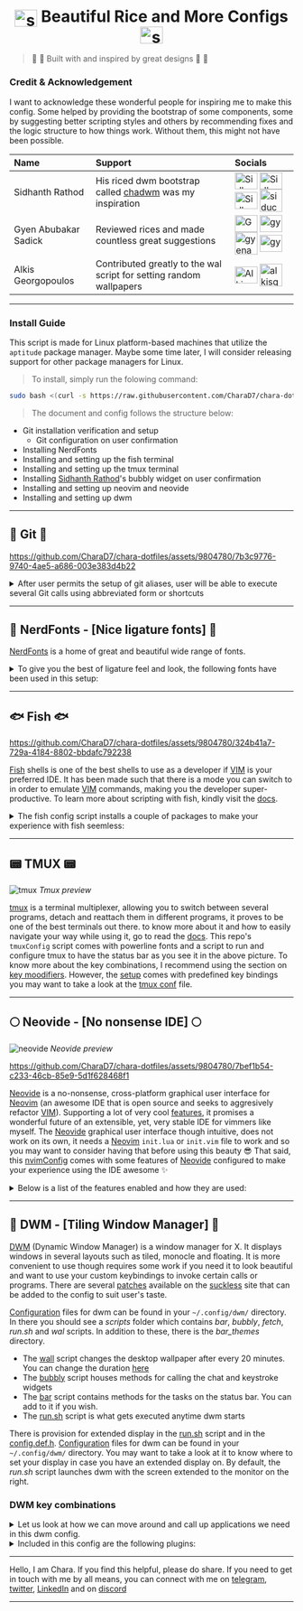 ## <h1 align="center"><img align="center" src="https://video-public.canva.com/VAD8lnOL18Q/v/d889ead9ee.gif" alt="sparkling star" height="30" width="40" /> Beautiful Rice and More Configs <img align="center" src="https://video-public.canva.com/VAD8lnOL18Q/v/d889ead9ee.gif" alt="sparkling star" height="30" width="40" /></h1>
>  :star2: :star2: Built with and inspired by great designs :star2: :star2:

### Credit & Acknowledgement

I want to acknowledge these wonderful people for inspiring me to make this config. Some helped by
providing the bootstrap of some components, some by suggesting better scripting styles and others by
recommending fixes and the logic structure to how things work. Without them, this might not have been
possible.

|               Name                |               Support             |               Socials             |
|:----------------------------------|:----------------------------------|:----------------------------------|
| Sidhanth Rathod                   | His riced dwm bootstrap called [chadwm](https://github.com/siduck/chadwm) was my inspiration      |<a href="https://matrix.to/#/@siduck:matrix.org" target="blank"><img align="center" src="https://encrypted-tbn0.gstatic.com/images?q=tbn:ANd9GcRh0HK0vPikdoBqarhpV5gdQq9DzUc25mUowB2EawNTrP7kWhelKhYG--ZskvzpKuWJGUg&usqp=CAU" alt="Sidhanth Rathod" height="30" width="40" /></a>  <a href="https://discord.com/users/600704648038580235" target="blank"><img align="center" src="https://www.svgrepo.com/show/353655/discord-icon.svg" alt="Sidhanth Rathod" height="30" width="40" /></a>  <a href="https://t.me/siduck" target="blank"><img align="center" src="https://upload.wikimedia.org/wikipedia/commons/8/82/Telegram_logo.svg" alt="Sidhanth Rathod" height="30" width="40" /></a> <a href="https://github.com/siduck" target="blank"><img align="center" src="https://github.githubassets.com/images/modules/logos_page/GitHub-Mark.png" alt="siduck" height="40" width="40" /></a> |
| Gyen Abubakar Sadick              | Reviewed rices and made countless great suggestions |<a href="https://twitter.com/gyenabubakar" target="blank"><img align="center" src="https://raw.githubusercontent.com/rahuldkjain/github-profile-readme-generator/master/src/images/icons/Social/twitter.svg" alt="Gyen Abubakar" height="30" width="40" /></a>  <a href="https://linkedin.com/in/gyenabubakar" target="blank"><img align="center" src="https://raw.githubusercontent.com/rahuldkjain/github-profile-readme-generator/master/src/images/icons/Social/linked-in-alt.svg" alt="gyen abubakar" height="30" width="40" /></a>  <a href="https://github.com/gyenabubakar/gyenabubakar" target="blank"><img align="center" src="https://github.githubassets.com/images/modules/logos_page/GitHub-Mark.png" alt="gyenabubakar" height="40" width="40" /></a>  <a href="https://hashnode.com/@gyenabubakar" target="blank"><img align="center" src="https://raw.githubusercontent.com/rahuldkjain/github-profile-readme-generator/master/src/images/icons/Social/hashnode.svg" alt="gyen abubakar" height="30" width="40" /></a>|
| Alkis Georgopoulos                | Contributed greatly to the wal script for setting random wallpapers      |<a href="https://matrix.to/#/@alkis:matrix.org" target="blank"><img align="center" src="https://encrypted-tbn0.gstatic.com/images?q=tbn:ANd9GcRh0HK0vPikdoBqarhpV5gdQq9DzUc25mUowB2EawNTrP7kWhelKhYG--ZskvzpKuWJGUg&usqp=CAU" alt="Alkis Georgopoulos " height="30" width="40" /></a>  <a href="https://github.com/alkisg" target="blank"><img align="center" src="https://github.githubassets.com/images/modules/logos_page/GitHub-Mark.png" alt="alkisg" height="40" width="40" /></a> |
---

### Install Guide
This script is made for Linux platform-based machines that utilize the `aptitude` package manager. Maybe some
time later, I will consider releasing support for other package managers for Linux.

> To install, simply run the folowing command:

```bash
sudo bash <(curl -s https://raw.githubusercontent.com/CharaD7/chara-dotfiles/main/install.sh)
```

> The document and config follows the structure below:
 - Git installation verification and setup
   - Git configuration on user confirmation
 - Installing NerdFonts
 - Installing and setting up the fish terminal
 - Installing and setting up the tmux terminal
 - Installing [Sidhanth Rathod](https://github.com/siduck/bubbly)'s bubbly widget on user confirmation
 - Installing and setting up neovim and neovide
 - Installing and setting up dwm

___

## :cop: Git :cop:


https://github.com/CharaD7/chara-dotfiles/assets/9804780/7b3c9776-9740-4ae5-a686-003e383d4b22


<details>
    <summary>After user permits the setup of git aliases, user will be able to execute several Git calls
    using abbreviated form or shortcuts</summary>

   > - `git init` is aliased `g i`
   > - `git fetch` is aliased `g f`
   > - `git clone` is aliased `g cl`
   > - `git fetch origin +refs/pull/*/head:refs/remotes/origin/pr/*` is aliased `g pr`
   > - `git remote add origin` is aliased `g rao`
   > - `git remote set-url origin` is aliased `g rso`
   > - `git commit -m {message}` is aliased `g acm {message}`
   > - `git commit --amend -m {message}` is aliased `g aca {message}`
   > - `git checkout` is aliased `g c`
   > - `git config --get user.name` is aliased `g cn`
   > - `git config --get user.email` is aliased `g ce`
   > - `git checkout main` is aliased `g con`
   > - `git checkout -b` is aliased `g cob`
   > - `git checkout --orphan` is aliased `g co`
   > - `git branch` is aliased `g b`
   > - `git branch -r` is aliased `g br`
   > - `git branch -m` is aliased `g brn`
   > - `git branch -a` is aliased `g ba`
   > - `git branch --merged` is aliased `g bm`
   > - `git branch --no-merged` is aliased `g bn`
   > - `git diff` is aliased `g df` *Note that this is an advance git diff that uses peco, hist and awk*
   > - `git log --pretty=format:\"%Cgreen%h %Creset%cd %Cblue[%cn] %Creset%s%C(yellow)%d%C(reset)\" --graph --date=relative --decorate --al` is aliased `g hist`
   > - `git log --graph --name-status --pretty=format:\"%C(red)%h %C(reset)(%cd) %C(green)%an %Creset%s %C(yellow)%d%Creset\" --date=relative` is aliased `g llog`
   > - `git !hub browse` is aliased `g open`
   > - `git remote -v` is aliased `g r`
   > - `git remote rm origin` is aliased `g rmo`
   > - `git branch -d` is aliased `g bd`
   > - `git branch -D` is aliased `g bD`
   > - `git push` is aliased `g p`
   > - `git pull origin` is aliased `g pl`
   > - `git pull --all` is aliased `g pa`
   > - `git push origin main` is aliased `g pon`
   > - `git pull origin main` is aliased `g plon`
   > - `git push origin` is aliased `g po`
   > - `git status` is aliased `g s`
   > - `git push -f origin HEAD^:main` is aliased `g undopush`
   > - `git merge main` is aliased `g mn`
   > - `git merge` is aliased `g m`
   > - `git reset --hard HEAD@{1}` is aliased `g undomerge`
   > - `git reset --hard` is aliased `g undo`
   > - `git reset HEAD {file}` is aliased `g unstage {file}`
</details>

___

## :honey_pot: NerdFonts - [Nice ligature fonts] :honey_pot:

[NerdFonts](https://www.nerdfonts.com) is a home of great and beautiful wide range of fonts.

<details>
    <summary>To give you the best of ligature feel and look, the following fonts have been used in this setup:</summary>

   > - Caskaydia Cove NerdFont
   > - Fira Code NerdFont
   > - FiraCode iScript
   > - Hurmit NerdFont *Bonus Font that has not been used in this setup*
   > - Iosevka NerdFont
   > - Jetbrains Mono NerdFont
   > - MaterialDesignIconsDesktop Font
   > - Roboto Mono NerdFont

   These fonts can be located in the [NerdFonts directory](https://github.com/CharaD7/chara-dotfiles/tree/main/NerdFonts)
</details>

___

## :fish: Fish :fish:

https://github.com/CharaD7/chara-dotfiles/assets/9804780/324b41a7-729a-4184-8802-bbdafc792238

[Fish](https://fishshell.com) shells is one of the best shells to use as a developer if [VIM](https://vim.org) is your preferred IDE. It
has been made such that there is a mode you can switch to in order to emulate [VIM](https://vim.org) commands,
making you the developer super-productive. To learn more about scripting with fish, kindly visit the [docs](https://fishshell.com/docs/current/index.html).

<details>
    <summary>The fish config script installs a couple of packages to make your experience with fish seemless:</summary>

   > - [oh-my-fish](https://github.com/oh-my-fish/oh-my-fish) *My fish is not lost* :smirk:
   > - [fisher](https://github.com/jorgebucaran/fisher/tree/main) - A package manager for fish
   > - [z](https://github.com/jethrokuan/z) - A directory jumper that can be installed using [fisher](https://github.com/jorgebucaran/fisher/tree/main)
   > - [powerline-config](https://powerline.readthedocs.io/en/master/installation.html#patched-fonts) - A python-based font patcher for terminals
   > - [bobthefish](https://github.com/oh-my-fish/theme-bobthefish) - A theme for the fish terminal
   > - [ghq](https://github.com/x-motemen/ghq) - A repository organizer, very handy when you work with a lot of them and can't structure it easily.
   > - [exa](https://the.exa.website/) - A mordern replacement for `ls` with rich features
   > - [peco](https://github.com/peco/peco) - A fuzzy finder plugin for fish terminal

   **NB:** Go to the [fish config's aliases](https://github.com/CharaD7/chara-dotfiles/blob/main/fish/config.fish) to see which aliases are registered for the fish shell.
   *To emulate vim movement and Visual key bindings, hit the `<Escape>` key. Hit `i` to get back into edit mode*
</details>

___

## :pager: TMUX :pager:

 ![tmux](https://github.com/CharaD7/chara-dotfiles/assets/9804780/c1eba1d3-3591-4c7b-99f4-5dc1d36b89d2)
 *Tmux preview*

[tmux](https://github.com/tmux/tmux/wiki) is a terminal multiplexer, allowing you to switch between several programs, detach and reattach them in
different programs, it proves to be one of the best terminals out there. to know more about it and how to easily navigate your way while using it,
go to read the [docs](https://github.com/tmux/tmux/wiki/Getting-Started). This repo's `tmuxConfig` script comes with powerline fonts and a script
to run and configure tmux to have the status bar as you see it in the above picture. To know more about the key combinations, I recommend using the
section on [key moodifiers](https://github.com/tmux/tmux/wiki/Modifier-Keys). However, the [setup](https://raw.githubusercontent.com/CharaD7/chara-dotfiles/main/.tmux.conf)
comes with predefined key bindings you may want to take a look at the [tmux conf](https://raw.githubusercontent.com/CharaD7/chara-dotfiles/main/.tmux.conf)
file.

___

## :full_moon: Neovide - [No nonsense IDE] :full_moon:

 ![neovide](https://github.com/CharaD7/chara-dotfiles/assets/9804780/a3ce5a06-e8f0-4b17-9596-f9d40dc8cc52)
 *Neovide preview*

https://github.com/CharaD7/chara-dotfiles/assets/9804780/7bef1b54-c233-46cb-85e9-5d1f628468f1


[Neovide](https://neovide.dev) is a no-nonsense, cross-platform graphical user interface for [Neovim](https://github.com/neovim/neovim) (an awesome IDE that
is open source and seeks to aggresively refactor [VIM](https://www.vim.org/)). Supporting a lot of very cool [features](https://neovide.dev/features.html),
it promises a wonderful future of an extensible, yet, very stable IDE for vimmers like myself. The [Neovide](https://neovide.dev) graphical user interface though
intuitive, does not work on its own, it needs a [Neovim](https://github.com/neovim/neovim) ```init.lua``` or ```init.vim``` file to work and so you may want to
consider having that before using this beauty 😎 That said, this [nvimConfig](https://raw.githubusercontent.com/CharaD7/chara-dotfiles/main/configNvim) comes with
some features of [Neovide](https://neovide.dev) configured to make your experience using the IDE awesome ✨

<details>
    <summary>Below is a list of the features enabled and how they are used:</summary>

   > - Ligature Support *(enabled by default)*
   > - Animated Cursor - ```vim.g.neovide_cursor_animation_length = 0.13``` *(set to 0.13seconds)*
   > - Animated Cursor Particles - ```vim.g.neovide_curosr_vfx_mode =  "railgun"``` *(Leave animated particles anytime cursor jumps around)*
   > - Smooth Scrolling - *(enabled by default)*
   > - Animated Windows - *(enabled by default)*
   > - Transparency - ```vim.g.neovide_transparency = 0.8``` *(you can increase the opacity as you like it)
   > - Blurred Floating Windows - ```vim.g.neovide_floating_blur_amount_x = 4.0``` and ```vim.g.neovide_floating_blur_amount_y = 4.0```
   > - Emoji Support - *(enabled by default)*
   > - IDE Paddings - ```vim.g.neovide_padding_[direction] = 10``` *(substitute **[direction]** for **top**, **bottom**, **left** and **right**)*

   You can take a peek at the features enabled using the [permalink](https://github.com/CharaD7/chara-dotfiles/blob/2119a40ee647ae530261c916cd184424a5b7d44c/nvim/lua/chara/options.lua#L88)

   **NB:** I have enabled autosave on every edit and on focus lost by default in this config. If it is bothersome to you, come to [this block](https://github.com/CharaD7/chara-dotfiles/blob/2119a40ee647ae530261c916cd184424a5b7d44c/nvim/after/plugin/autocommands.lua#L58)
   and comment it out.
</details>

___

## :gem: DWM - [Tiling Window Manager] :gem:

[DWM](https://dwm.suckless.org/) (Dynamic Window Manager) is a window manager for X. It displays windows in several layouts such as
tiled, monocle and floating. It is more convenient to use though requires some work if you need it to look beautiful and want to
use your custom keybindings to invoke certain calls or programs. There are several [patches](https://dwm.suckless.org/patches/) available
on the [suckless](https://dwm.suckless.org) site that can be added to the config to suit user's taste.

[Configuration](https://github.com/CharaD7/chara-dotfiles/tree/main/dwm) files for dwm can be found in your `~/.config/dwm/` directory. In there
you should see a *scripts* folder which contains *bar*, *bubbly*, *fetch*, *run.sh* and *wal* scripts. In addition to these, there is the *bar_themes* directory.

- The [wall](https://raw.githubusercontent.com/CharaD7/chara-dotfiles/main/dwm/scripts/wal) script changes the desktop wallpaper after every 20 minutes. You can change the duration [here](https://github.com/CharaD7/chara-dotfiles/blob/d93f53b8b476f13bf767f30c18c055223ce73010/dwm/scripts/wal#L12)
- The [bubbly](https://raw.githubusercontent.com/CharaD7/chara-dotfiles/main/dwm/scripts/bubbly) script houses methods for calling the chat and keystroke widgets
- The [bar](https://raw.githubusercontent.com/CharaD7/chara-dotfiles/main/dwm/scripts/bar) script contains methods for the tasks on the status bar. You can add to it if you wish.
- The [run.sh](https://github.com/CharaD7/chara-dotfiles/blob/main/dwm/scripts/run.sh) script is what gets executed anytime dwm starts

There is provision for extended display in the [run.sh](https://github.com/CharaD7/chara-dotfiles/blob/main/dwm/scripts/run.sh) script and in the [config.def.h](https://raw.githubusercontent.com/CharaD7/chara-dotfiles/main/dwm/dwm/config.def.h). [Configuration](https://github.com/CharaD7/chara-dotfiles/tree/main/dwm/) files for dwm can be found in your `~/.config/dwm/` directory.
You may want to take a look at it to know where to set your display in case you have an extended display on. By default, the *run.sh* script launches dwm with the screen extended to the monitor on the right.

### DWM key combinations

<details>
    <summary>Let us look at how we can move around and call up applications we need in this dwm config.</summary>

   There are certain things you need to be aware of in the [config.def.h](https://raw.githubusercontent.com/CharaD7/chara-dotfiles/main/dwm/dwm/config.def.h) folder which you can locate at `~/.config/dwm/dwm/config.def.h`
   > - You can set border of your windows to `0` on [this line](https://github.com/CharaD7/chara-dotfiles/blob/0bd6ca0d228ec098cd373df2ed3ebbf5a87d5f0d/dwm/dwm/config.def.h#L6) so they are not visible.
   > - You can set a different theme for your topbar on [this line](https://github.com/CharaD7/chara-dotfiles/blob/0bd6ca0d228ec098cd373df2ed3ebbf5a87d5f0d/dwm/dwm/config.def.h#L65).
   > - If you have more launchers you want to add to the topbar, you can add them on [this line](https://github.com/CharaD7/chara-dotfiles/blob/0bd6ca0d228ec098cd373df2ed3ebbf5a87d5f0d/dwm/dwm/config.def.h#L97).
   > - Layouts for your window manager can be found [here](https://github.com/CharaD7/chara-dotfiles/blob/0bd6ca0d228ec098cd373df2ed3ebbf5a87d5f0d/dwm/dwm/config.def.h#L139)
   > - **MODKEY** is basically your *logo* or *windows* key.
   > - **ControlMask** is your *Ctrl* key.
   > - **ShiftMask** is your *Shift* key.
   > - **Mod1Mask** is your *Alt* key.

   **NB:** You can set extra keys like the Right Ctrl and Right Shift Keys to be distinct from their left counterparts.

   **Keyboard keys**
   > - **Logo+c** invokes `rofi -show drun`. You can change it [here](https://github.com/CharaD7/chara-dotfiles/blob/0bd6ca0d228ec098cd373df2ed3ebbf5a87d5f0d/dwm/dwm/config.def.h#L190)
   > - The audio and brightness keys are set [here](https://github.com/CharaD7/chara-dotfiles/blob/0bd6ca0d228ec098cd373df2ed3ebbf5a87d5f0d/dwm/dwm/config.def.h#L178). You can change them as you wish.
   > - **Logo+r** invokes `rofi -show run`. You can change it [here](https://github.com/CharaD7/chara-dotfiles/blob/0bd6ca0d228ec098cd373df2ed3ebbf5a87d5f0d/dwm/dwm/config.def.h#L191)
   > - **Logo+Return** or **Logo+Enter** invokes the suckless terminal. In this case, I prefer to use tmux so I set it to `st tmux`. You can change it [here](https://github.com/CharaD7/chara-dotfiles/blob/0bd6ca0d228ec098cd373df2ed3ebbf5a87d5f0d/dwm/dwm/config.def.h#L192).
   > - **Logo+Shift+Space** toggles a window to float in the screen. You can change it [here](https://github.com/CharaD7/chara-dotfiles/blob/0bd6ca0d228ec098cd373df2ed3ebbf5a87d5f0d/dwm/dwm/config.def.h#L197)
   > - **Logo+b** toggles on and off the topbar visibility. You can change it [here](https://github.com/CharaD7/chara-dotfiles/blob/0bd6ca0d228ec098cd373df2ed3ebbf5a87d5f0d/dwm/dwm/config.def.h#L195)
   > - **Logo+f** toggles window fullscreen mode. You can change it [here](https://github.com/CharaD7/chara-dotfiles/blob/0bd6ca0d228ec098cd373df2ed3ebbf5a87d5f0d/dwm/dwm/config.def.h#L198)
   > - **Logo+Left** and **Logo+Right** switches views to the left and right workspace respectively. You can change it [here](https://github.com/CharaD7/chara-dotfiles/blob/0bd6ca0d228ec098cd373df2ed3ebbf5a87d5f0d/dwm/dwm/config.def.h#L207)
   > - **Logo+Shift+j** and **Logo+Shift+k** moves window stacks left and right respectively. You can change that [here](https://github.com/CharaD7/chara-dotfiles/blob/0bd6ca0d228ec098cd373df2ed3ebbf5a87d5f0d/dwm/dwm/config.def.h#L217)
   > - **Logo+Ctrl+i** and **Logo+Ctrl+d** increases and decreases the overall gaps between the windows respectively. You can change it [here](https://github.com/CharaD7/chara-dotfiles/blob/0bd6ca0d228ec098cd373df2ed3ebbf5a87d5f0d/dwm/dwm/config.def.h#L223)
   > - **Logo+Shift+i** and **Logo+Ctrl+Shift+i** increases and decreases the inner gaps between windows respectively. You can change it [here](https://github.com/CharaD7/chara-dotfiles/blob/0bd6ca0d228ec098cd373df2ed3ebbf5a87d5f0d/dwm/dwm/config.def.h#L227)
   > - **Logo+Ctrl+o** and **Logo+Ctrl+Shift+o** increases and decreases the outer gaps between windows. You can change it [here](https://github.com/CharaD7/chara-dotfiles/blob/0bd6ca0d228ec098cd373df2ed3ebbf5a87d5f0d/dwm/dwm/config.def.h#L231)
   > - **Logo+Shift+,** moves current window to the next display on the left. You can change that [here](https://github.com/CharaD7/chara-dotfiles/blob/0bd6ca0d228ec098cd373df2ed3ebbf5a87d5f0d/dwm/dwm/config.def.h#L259)
   > - **Logo+Shift+.** moves current window to the next display on the right. You can change that [here](https://github.com/CharaD7/chara-dotfiles/blob/0bd6ca0d228ec098cd373df2ed3ebbf5a87d5f0d/dwm/dwm/config.def.h#L260)
   > - **Logo+Ctrl+q** kills dwm completely. You can change it [here](https://github.com/CharaD7/chara-dotfiles/blob/0bd6ca0d228ec098cd373df2ed3ebbf5a87d5f0d/dwm/dwm/config.def.h#L268)
   > - **Logo+q** kills the current window client. You can change it [here](https://github.com/CharaD7/chara-dotfiles/blob/0bd6ca0d228ec098cd373df2ed3ebbf5a87d5f0d/dwm/dwm/config.def.h#L271)
   > - **Logo+e** hides current window. You can change it [here](https://github.com/CharaD7/chara-dotfiles/blob/0bd6ca0d228ec098cd373df2ed3ebbf5a87d5f0d/dwm/dwm/config.def.h#L277)
   > - **Logo+Shift+e* unhides hidden window. You can change it [here](https://github.com/CharaD7/chara-dotfiles/blob/0bd6ca0d228ec098cd373df2ed3ebbf5a87d5f0d/dwm/dwm/config.def.h#L278)
   > - **Logo+number** *(in this case, 1 to 9)* switches the view to that workspace number. You can change that [here](https://github.com/CharaD7/chara-dotfiles/blob/0bd6ca0d228ec098cd373df2ed3ebbf5a87d5f0d/dwm/dwm/config.def.h#L280)
   > - **Logo+Ctrl+p** changes current wallpaper. You can change it [here](https://github.com/CharaD7/chara-dotfiles/blob/0bd6ca0d228ec098cd373df2ed3ebbf5a87d5f0d/dwm/dwm/config.def.h#L285)
   > - **Logo+Ctrl+l** puts the machine in suspended state. You can change it [here](https://github.com/CharaD7/chara-dotfiles/blob/0bd6ca0d228ec098cd373df2ed3ebbf5a87d5f0d/dwm/dwm/config.def.h#L287)
   > - **Logo+Ctrl+r** reboots the machine. You can change it [here](https://github.com/CharaD7/chara-dotfiles/blob/0bd6ca0d228ec098cd373df2ed3ebbf5a87d5f0d/dwm/dwm/config.def.h#L289)
   > - **Logo+Ctrl+s** shuts down the machine. You can change it [here](https://github.com/CharaD7/chara-dotfiles/blob/0bd6ca0d228ec098cd373df2ed3ebbf5a87d5f0d/dwm/dwm/config.def.h#L291)
   > - **Logo+Alt+Left** spans left monitor display. You can change it [here](https://github.com/CharaD7/chara-dotfiles/blob/0bd6ca0d228ec098cd373df2ed3ebbf5a87d5f0d/dwm/dwm/config.def.h#L295)
   > - **Logo+Alt+Right** spans right monitor display. You can change it [here](https://github.com/CharaD7/chara-dotfiles/blob/0bd6ca0d228ec098cd373df2ed3ebbf5a87d5f0d/dwm/dwm/config.def.h#L298)
   > - **Logo+Ctrl+c** invokes the chat bubble widget. You can change it [here](https://github.com/CharaD7/chara-dotfiles/blob/0bd6ca0d228ec098cd373df2ed3ebbf5a87d5f0d/dwm/dwm/config.def.h#L303)
   > - **Logo+Ctrl+k** invokes the keystroke bubble widget. You can change it [here](https://github.com/CharaD7/chara-dotfiles/blob/0bd6ca0d228ec098cd373df2ed3ebbf5a87d5f0d/dwm/dwm/config.def.h#L305)
   > - **Logo+Ctrl+Shift+c** kills the chat bubble widget. You can change it [here](https://github.com/CharaD7/chara-dotfiles/blob/0bd6ca0d228ec098cd373df2ed3ebbf5a87d5f0d/dwm/dwm/config.def.h#L307)
   > - **Logo+Ctrl+Shift+k** kills the keystroke bubble widget. You can change it [here](https://github.com/CharaD7/chara-dotfiles/blob/0bd6ca0d228ec098cd373df2ed3ebbf5a87d5f0d/dwm/dwm/config.def.h#L310)

   **Mouse keys**
   > - **Logo+Leftclick** moves a floating window. You can change it [here](https://github.com/CharaD7/chara-dotfiles/blob/0bd6ca0d228ec098cd373df2ed3ebbf5a87d5f0d/dwm/dwm/config.def.h#L339)
   > - **Logo+Rightclick** resizes a floating window. You can change it [here](https://github.com/CharaD7/chara-dotfiles/blob/0bd6ca0d228ec098cd373df2ed3ebbf5a87d5f0d/dwm/dwm/config.def.h#L341)

   **NB:** 
   1. You need to hold the mouse buttons down together with the Logo button while performing mouse actions.
   2. If you make a change to the `config.def.h` file, you will need to recompile it by running `sudo make clean install` and run **Logo+Shift+r** to reload your dwm.

</details>


<details>
    <summary>Included in this config are the following plugins:</summary>

   > - [picom](https://gist.github.com/AvishekPD/f70dea1449cfae856d42b771912985f9) - for managing rounded corners and opacity of windows
   > - [rofi](https://manpages.ubuntu.com/manpages/bionic/en/man1/rofi.1.html) - a window switcher, application launcher and replacement for dmenu
   > - [eww](https://elkowar.github.io/eww/) - Elkowar's Wacky Widgets for dwm
   > - bubbly - *(concept made from siduck's bubbly widget)*
   > - dashboard - *(concept made from siduck's chadwm riced dwm)*

   **NB:** You may have to reconfigure your bubbly and dashboard to work perfectly based on your display. I had to reconfigure bubbly and dashboard
   before I got them to work as my inspiration's but thankfully enough, I have highlighted where the changes can be made and how to change the values
   as you would like.

   *(I really thank [Sidhanth Rathod](https://github.com/siduck) for inspiring me to make with this compilation. You are such a beautiful gem.)*

   ### Picom

 ![picom](https://github.com/CharaD7/chara-dotfiles/assets/9804780/d54ea1a2-af9b-4dee-a915-32ebe73bf29b)
 *Picom windows preview*

   The [picom](https://raw.githubusercontent.com/CharaD7/chara-dotfiles/main/picom/picom.conf) plugin will automatically be saved to your `~/.config/picom` directory, as such, any
   changes you wish to make to the window transparency, blur or corners should be done in the `~/.config/picom/picom.conf` file. You can also make changes to the animation of windows
   in the same file. Here is a highlight of what you can change in picom

   > - The [animation](https://github.com/CharaD7/chara-dotfiles/blob/41ff240d832bbd6cc25b64e57c9406be17729fc6/picom/picom.conf#L1)
   > - The [corners](https://github.com/CharaD7/chara-dotfiles/blob/41ff240d832bbd6cc25b64e57c9406be17729fc6/picom/picom.conf#L14)
   > - The [shadows](https://github.com/CharaD7/chara-dotfiles/blob/41ff240d832bbd6cc25b64e57c9406be17729fc6/picom/picom.conf#L37)
   > - The [fades](https://github.com/CharaD7/chara-dotfiles/blob/41ff240d832bbd6cc25b64e57c9406be17729fc6/picom/picom.conf#L112)
   > - The [transparency/opacity](https://github.com/CharaD7/chara-dotfiles/blob/41ff240d832bbd6cc25b64e57c9406be17729fc6/picom/picom.conf#L144)
   > - The [blur](https://github.com/CharaD7/chara-dotfiles/blob/aae40ed4f6cac8922601d6c28c0f4ca1d1b638de/picom/picom.conf#L222)
   > - General [render](https://github.com/CharaD7/chara-dotfiles/blob/aae40ed4f6cac8922601d6c28c0f4ca1d1b638de/picom/picom.conf#L285)

   ### Rofi

 ![rofi-run](https://github.com/CharaD7/chara-dotfiles/assets/9804780/782ecf9f-a4e4-4ec8-bf52-1d5d2cfd53e9)
 *rofi -show run*

 ![rofi-drun](https://github.com/CharaD7/chara-dotfiles/assets/9804780/0b0ad848-0e0b-413f-85a0-0e5363283d57)
 *rofi -show drun*

   [Rofi](https://manpages.ubuntu.com/manpages/bionic/en/man1/rofi.1.html) is a window switcher application that works on basically any X11 display manager. It is included in this config
   to allow users launch applications and run scripts from a mini-window. There is a `config.rasi` for every rofi application that specifies the looks and behaviour of rofi modes. After
   running the `install.sh`, you will locate the config file in `~/.config/rofi/config.rasi`. In addition to this, you will find a directory in the *rofi* directory called *themes* which
   has a couple of themes from which you can choose to set for your rofi application. Here are the options available to use and modify in this rofi config.

   #### Themes

   > - [Dracula](https://raw.githubusercontent.com/CharaD7/chara-dotfiles/main/rofi/themes/dracula.rasi)
   > - [Everblush](https://raw.githubusercontent.com/CharaD7/chara-dotfiles/main/rofi/themes/everblush.rasi)
   > - [Forest](https://raw.githubusercontent.com/CharaD7/chara-dotfiles/main/rofi/themes/forest.rasi)
   > - [Gruv](https://raw.githubusercontent.com/CharaD7/chara-dotfiles/main/rofi/themes/gruv.rasi)
   > - [Nord](https://raw.githubusercontent.com/CharaD7/chara-dotfiles/main/rofi/themes/nord.rasi)
   > - [Onedark](https://raw.githubusercontent.com/CharaD7/chara-dotfiles/main/rofi/themes/onedark.rasi)

   #### Rofi config

   Go to the [rofi config](https://github.com/CharaD7/chara-dotfiles/blob/main/rofi/config.rasi) to have a quick look at how things are structured in there to be well-informed of your decision
   to make changes to the rofi application. Feel free to skip taking a peek if you are already familiar with configuring rofi.

   > - [Basic configuration](https://github.com/CharaD7/chara-dotfiles/blob/9572bbddb9d2e076eb336c8b2b4ca63028201f7c/rofi/config.rasi#L1)
   > - [Theme selection](https://github.com/CharaD7/chara-dotfiles/blob/9572bbddb9d2e076eb336c8b2b4ca63028201f7c/rofi/config.rasi#L15)
   > - [Element styling](https://github.com/CharaD7/chara-dotfiles/blob/9572bbddb9d2e076eb336c8b2b4ca63028201f7c/rofi/config.rasi#L17)
   > - [Window styling](https://github.com/CharaD7/chara-dotfiles/blob/9572bbddb9d2e076eb336c8b2b4ca63028201f7c/rofi/config.rasi#L22)
   > - [Mainbox styling](https://github.com/CharaD7/chara-dotfiles/blob/9572bbddb9d2e076eb336c8b2b4ca63028201f7c/rofi/config.rasi#L30)
   > - [Inputbar styling](https://github.com/CharaD7/chara-dotfiles/blob/9572bbddb9d2e076eb336c8b2b4ca63028201f7c/rofi/config.rasi#L34)
   > - [Prompt styling](https://github.com/CharaD7/chara-dotfiles/blob/9572bbddb9d2e076eb336c8b2b4ca63028201f7c/rofi/config.rasi#L41)
   > - [Entry styling](https://github.com/CharaD7/chara-dotfiles/blob/9572bbddb9d2e076eb336c8b2b4ca63028201f7c/rofi/config.rasi#L54)
   > - [Items view styling](https://github.com/CharaD7/chara-dotfiles/blob/9572bbddb9d2e076eb336c8b2b4ca63028201f7c/rofi/config.rasi#L61)
   > - [Icon styling](https://github.com/CharaD7/chara-dotfiles/blob/9572bbddb9d2e076eb336c8b2b4ca63028201f7c/rofi/config.rasi#L75)
   > - [Button styling](https://github.com/CharaD7/chara-dotfiles/blob/9572bbddb9d2e076eb336c8b2b4ca63028201f7c/rofi/config.rasi#L88)


   ### EWW

   [EWW](https://elkowar.github.io/eww/) *(Elkowar's Wacky Widgets for dwm)* is a stress-free way to create your own widgets in dwm. It uses `eww.yuck` as its configuration file and `eww.scss` as its
   stylesheet configuration. Two plugins were used in this config (bubbly, and dashboard).

   #### Bubbly config

https://github.com/CharaD7/chara-dotfiles/assets/9804780/8d3e2b41-9664-49fc-a8c7-6ab00d962711


https://github.com/CharaD7/chara-dotfiles/assets/9804780/8ad60084-d06d-4723-a9ee-1fcbc808ae19


   Bubbly is a chat-like widget that displays keystrokes as chat bubbles. There are two modes, the *chat* mode, and the *keystroke* mode. Below are videos demonstating the use of each mode. The script
   saves [bubbly desktop](https://raw.githubusercontent.com/CharaD7/chara-dotfiles/main/bubbles/bubbly.desktop) to your `/usr/share/applications/` directory.

   The [keystrokes](https://raw.githubusercontent.com/CharaD7/chara-dotfiles/main/bubbles/config/keystrokes) file is where keystroke limit and theme is set. It is stored in your `~/.config/bubbly/` directory.
   The [keycodes](https://raw.githubusercontent.com/CharaD7/chara-dotfiles/main/bubbles/local/keycodes) is where your keycodes are set. The keycodes in here may be different from yours aside the basic alphabet
   and number keys. To know and set the keycodes for your audio control keys, run `xmodmap -pK | grep -i audio`. This will show you what keycodes are used for your audio keys so you can map them in the
   [keycodes](https://raw.githubusercontent.com/CharaD7/chara-dotfiles/main/bubbles/local/keycodes) file. This file will be located in your `~/.local/share/bubbly/` directory.

   For example, if I want to know the keycode to my audio mute key, this is what it is going to look like.

   - I first run the command

   ```bash
        xmodmap -pk | grep -i audio
   ```

   - I get this output
   ```bash
    121         0x1008ff12 (XF86AudioMute)      0x0000 (NoSymbol)       0x1008ff12 (XF86AudioMute)
    122         0x1008ff11 (XF86AudioLowerVolume)       0x0000 (NoSymbol)       0x1008ff11 (XF86AudioLowerVolume)
    123         0x1008ff13 (XF86AudioRaiseVolume)       0x0000 (NoSymbol)       0x1008ff13 (XF86AudioRaiseVolume)
    171         0x1008ff17 (XF86AudioNext)      0x0000 (NoSymbol)       0x1008ff17 (XF86AudioNext)
    172         0x1008ff14 (XF86AudioPlay)      0x1008ff31 (XF86AudioPause)     0x1008ff14 (XF86AudioPlay)      0x1008ff31 (XF86AudioPause)
    173         0x1008ff16 (XF86AudioPrev)      0x0000 (NoSymbol)       0x1008ff16 (XF86AudioPrev)
    174         0x1008ff15 (XF86AudioStop)      0x1008ff2c (XF86Eject)  0x1008ff15 (XF86AudioStop)      0x1008ff2c (XF86Eject)
    175         0x1008ff1c (XF86AudioRecord)    0x0000 (NoSymbol)       0x1008ff1c (XF86AudioRecord)
    176         0x1008ff3e (XF86AudioRewind)    0x0000 (NoSymbol)       0x1008ff3e (XF86AudioRewind)
    198         0x1008ffb2 (XF86AudioMicMute)   0x0000 (NoSymbol)       0x1008ffb2 (XF86AudioMicMute)
    208         0x1008ff14 (XF86AudioPlay)      0x0000 (NoSymbol)       0x1008ff14 (XF86AudioPlay)
    209         0x1008ff31 (XF86AudioPause)     0x0000 (NoSymbol)       0x1008ff31 (XF86AudioPause)
    215         0x1008ff14 (XF86AudioPlay)      0x0000 (NoSymbol)       0x1008ff14 (XF86AudioPlay)
    216         0x1008ff97 (XF86AudioForward)   0x0000 (NoSymbol)       0x1008ff97 (XF86AudioForward)
    221         0x1008ffb6 (XF86AudioPreset)    0x0000 (NoSymbol)       0x1008ffb6 (XF86AudioPreset)
    234         0x1008ff32 (XF86AudioMedia)     0x0000 (NoSymbol)       0x1008ff32 (XF86AudioMedia)
   ```

   As you can see, the **AudioMute** button's keycode is the very first on the list, now, we need to make sure it is the same keycode for the readable part like `XF86AudioMute` in the keycodes file.
   On [this line](https://github.com/CharaD7/chara-dotfiles/blob/213d90fb716366c1b67357773c42eb531b615b4c/bubbles/local/keycodes#L114), you can see that the keycode matches with what was printed in my terminal. If you
   what you see in your terminal does not match what is in the keycode file, please modify it to match that of the terminal. You can grep match any other key to get its exact keycodes to use.

   #### Dashboard config

https://github.com/CharaD7/chara-dotfiles/assets/9804780/3980af9c-59f2-4dae-a7d8-ec677e0dd2c1


   The [dashboard](https://github.com/CharaD7/chara-dotfiles/tree/main/eww) widget serves as a control panel for dwm. You can control your audio and brightness levels, know a summary of your hard disk size, your OS,
   the window manager and the current date and time. It is called in the `config.def.h` file which can be located in your `~/.config/dwm/dwm/config.def.h` directory. It is hooked to the launcher defined on  [line 97](https://github.com/CharaD7/chara-dotfiles/blob/b6623c4618239cbc4f6a207c76208876ad1d6be0/dwm/dwm/config.def.h#L97)
   Configuration files for the dashboard can be found [here](https://github.com/CharaD7/chara-dotfiles/tree/main/eww). The [var.yuck](https://raw.githubusercontent.com/CharaD7/chara-dotfiles/main/eww/var.yuck) file defines the various objects
   in the eww widget and how long it takes for their values to be updated when triggered. Below are styles and script hotlinks for the dashboard:

   **The Styles**
   > - The [audio slider](https://github.com/CharaD7/chara-dotfiles/tree/main/eww/scss/focal) styles
   > - The [footer styles](https://github.com/CharaD7/chara-dotfiles/tree/main/eww/scss/footer) for brightness and buttons in the footer
   > - The [header styles](https://github.com/CharaD7/chara-dotfiles/tree/main/eww/scss/header) for the status buttons and system info
   > - The [themes styles](https://github.com/CharaD7/chara-dotfiles/tree/main/eww/scss/themes) for setting the theme of the dashboard

   The theme for the dashboard is set in the [eww.scss](https://github.com/CharaD7/chara-dotfiles/blob/b6623c4618239cbc4f6a207c76208876ad1d6be0/eww/eww.scss#L1) file

   **The Scripts**
   > - The [system script](https://raw.githubusercontent.com/CharaD7/chara-dotfiles/main/eww/scripts/system) contains scripts for executing package update, battery, cpu, ram, backlight, wifi, power and disk.
   > - The [fetch sccript](https://raw.githubusercontent.com/CharaD7/chara-dotfiles/main/eww/scripts/fetch) contains methods for displaying OS, window manager and shell information.
   > - The [audio script](https://raw.githubusercontent.com/CharaD7/chara-dotfiles/main/eww/scripts/audio) contains methods for executing audio level control

   By default, you should have **amixer** installed so it is not included in the install script. If you use a different audio mixer, you may want to consider editing the [audio script](https://raw.githubusercontent.com/CharaD7/chara-dotfiles/main/eww/scripts/audio) and setting your mixer in place of `amixer`

</details>

___
Hello, I am Chara. If you find this helpful, please do share. If you need to get in touch with me by all means, you can connect with me on [telegram](https://t.me/CharaD7), [twitter](https://twitter.com/joy_ayitey), [LinkedIn](http://linkedin.com/in/joy-ayitey-73127699) and on [discord](https://discordapp.com/users/CharaD7#0898)
___
